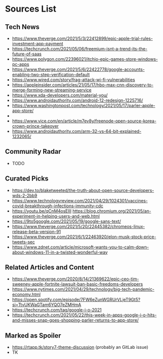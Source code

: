 # Sources List

<!--
Notes:

* Remove any parameters in the link before commiting to avoid
  tracking stuff
* Use an URL expander for shortened links, unless it's youtu.be
  links
* Every link will he reviewed by Andrei Jiroh and others before
  bumping into publish-todo category.
* For spoilers, generate an rtapp.tk shortlink and paste it.

-->

## Tech News

- https://www.theverge.com/2021/5/3/22412899/epic-apple-trial-rules-investment-app-payment
- https://techcrunch.com/2021/05/06/freemium-isnt-a-trend-its-the-future-of-saas
- https://www.polygon.com/22396021/itchio-epic-games-store-windows-pc-apps
- https://www.theverge.com/2021/5/6/22422778/google-accounts-enabling-two-step-verification-default
- https://www.wired.com/story/frag-attack-wi-fi-vulnerabilities
- https://appleinsider.com/articles/21/05/17/hbo-max-cnn-discovery-to-merge-forming-new-streaming-service
- https://www.xda-developers.com/material-you/
- https://www.androidauthority.com/android-12-redesign-1225716/
- https://www.washingtonpost.com/technology/2021/05/17/parler-apple-app-store/
- 
- https://www.vice.com/en/article/m7ev8y/freenode-open-source-korea-crown-prince-takeover
- https://www.androidauthority.com/arm-32-vs-64-bit-explained-1232065/

## Community Radar

- TODO 

## Curated Picks

- https://dev.to/blaketweeted/the-truth-about-open-source-developers-wds-2-2bb9
- https://www.technologyreview.com/2021/04/29/1024301/vaccines-covid-breakthrough-infections-immunity-cdc
- https://youtu.be/qCnM4osEIII
https://blog.chromium.org/2021/05/an-experiment-in-helping-users-and-web.html
- https://9to5google.com/2021/05/19/google-sans-text/
- https://www.theverge.com/2021/5/20/22445382/chromeos-linux-release-beta-version-91
- https://www.theverge.com/2021/6/1/22463920/elon-musk-stock-price-tweets-sec
- https://www.zdnet.com/article/microsoft-wants-you-to-calm-down-about-windows-11-in-a-twisted-wonderful-way

## Related Articles and Content

- https://www.theverge.com/2020/8/14/21369622/epic-ceo-tim-sweeney-apple-fortnite-lawsuit-ban-basic-freedoms-developers
- https://www.nytimes.com/2021/04/29/technology/big-tech-pandemic-economy.html
- https://open.spotify.com/episode/7FW6eZunWGRUrVLjeT9Gt5?si=TtvUKWaGTam6YQO7eZMHmA
- https://techcrunch.com/tag/google-i-o-2021
- https://techcrunch.com/2021/05/22/this-week-in-apps-google-i-o-hits-and-misses-snap-goes-shopping-parler-returns-to-app-store/

## Marked as Spoiler

- https://rtapp.tk/story7-theme-discussion (probably an GitLab issue)
- TK
